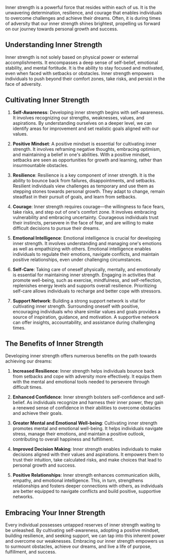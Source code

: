 
Inner strength is a powerful force that resides within each of us. It is the unwavering determination, resilience, and courage that enables individuals to overcome challenges and achieve their dreams. Often, it is during times of adversity that our inner strength shines brightest, propelling us forward on our journey towards personal growth and success.

## Understanding Inner Strength

Inner strength is not solely based on physical power or external accomplishments. It encompasses a deep sense of self-belief, emotional stability, and mental fortitude. It is the ability to stay focused and motivated, even when faced with setbacks or obstacles. Inner strength empowers individuals to push beyond their comfort zones, take risks, and persist in the face of adversity.

## Cultivating Inner Strength

1. **Self-Awareness**: Developing inner strength begins with self-awareness. It involves recognizing our strengths, weaknesses, values, and aspirations. By understanding ourselves on a deeper level, we can identify areas for improvement and set realistic goals aligned with our values.
    
2. **Positive Mindset**: A positive mindset is essential for cultivating inner strength. It involves reframing negative thoughts, embracing optimism, and maintaining a belief in one's abilities. With a positive mindset, setbacks are seen as opportunities for growth and learning, rather than insurmountable obstacles.
    
3. **Resilience**: Resilience is a key component of inner strength. It is the ability to bounce back from failures, disappointments, and setbacks. Resilient individuals view challenges as temporary and use them as stepping stones towards personal growth. They adapt to change, remain steadfast in their pursuit of goals, and learn from setbacks.
    
4. **Courage**: Inner strength requires courage—the willingness to face fears, take risks, and step out of one's comfort zone. It involves embracing vulnerability and embracing uncertainty. Courageous individuals trust their instincts, persevere in the face of fear, and are willing to make difficult decisions to pursue their dreams.
    
5. **Emotional Intelligence**: Emotional intelligence is crucial for developing inner strength. It involves understanding and managing one's emotions as well as empathizing with others. Emotional intelligence enables individuals to regulate their emotions, navigate conflicts, and maintain positive relationships, even under challenging circumstances.
    
6. **Self-Care**: Taking care of oneself physically, mentally, and emotionally is essential for maintaining inner strength. Engaging in activities that promote well-being, such as exercise, mindfulness, and self-reflection, replenishes energy levels and supports overall resilience. Prioritizing self-care allows individuals to recharge and better cope with stressors.
    
7. **Support Network**: Building a strong support network is vital for cultivating inner strength. Surrounding oneself with positive, encouraging individuals who share similar values and goals provides a source of inspiration, guidance, and motivation. A supportive network can offer insights, accountability, and assistance during challenging times.
    

## The Benefits of Inner Strength

Developing inner strength offers numerous benefits on the path towards achieving our dreams:

1. **Increased Resilience**: Inner strength helps individuals bounce back from setbacks and cope with adversity more effectively. It equips them with the mental and emotional tools needed to persevere through difficult times.
    
2. **Enhanced Confidence**: Inner strength bolsters self-confidence and self-belief. As individuals recognize and harness their inner power, they gain a renewed sense of confidence in their abilities to overcome obstacles and achieve their goals.
    
3. **Greater Mental and Emotional Well-being**: Cultivating inner strength promotes mental and emotional well-being. It helps individuals navigate stress, manage their emotions, and maintain a positive outlook, contributing to overall happiness and fulfillment.
    
4. **Improved Decision Making**: Inner strength enables individuals to make decisions aligned with their values and aspirations. It empowers them to trust their intuition, take calculated risks, and make choices that lead to personal growth and success.
    
5. **Positive Relationships**: Inner strength enhances communication skills, empathy, and emotional intelligence. This, in turn, strengthens relationships and fosters deeper connections with others, as individuals are better equipped to navigate conflicts and build positive, supportive networks.
    

## Embracing Your Inner Strength

Every individual possesses untapped reserves of inner strength waiting to be unleashed. By cultivating self-awareness, adopting a positive mindset, building resilience, and seeking support, we can tap into this inherent power and overcome our weaknesses. Embracing our inner strength empowers us to surmount obstacles, achieve our dreams, and live a life of purpose, fulfillment, and success.

